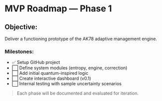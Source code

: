 # MVP Roadmap — Phase 1

## Objective:
Deliver a functioning prototype of the AK78 adaptive management engine.

### Milestones:
- ✅ Setup GitHub project
- ⬜ Define system modules (entropy, engine, correction)
- ⬜ Add initial quantum-inspired logic
- ⬜ Create interactive dashboard (v0.1)
- ⬜ Internal testing with sample uncertainty scenarios

> Each phase will be documented and evaluated for iteration.

